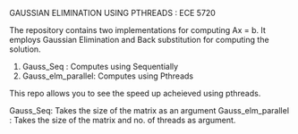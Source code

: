 GAUSSIAN ELIMINATION USING PTHREADS : ECE 5720

The repository contains two implementations for computing Ax = b. It employs Gaussian Elimination and Back substitution for computing the solution. 

1. Gauss_Seq : Computes using Sequentially
2. Gauss_elm_parallel: Computes using Pthreads

This repo allows you to see the speed up acheieved using pthreads. 

Gauss_Seq: Takes the size of the matrix as an argument
Gauss_elm_parallel : Takes  the size of the matrix and no. of threads as argument.


